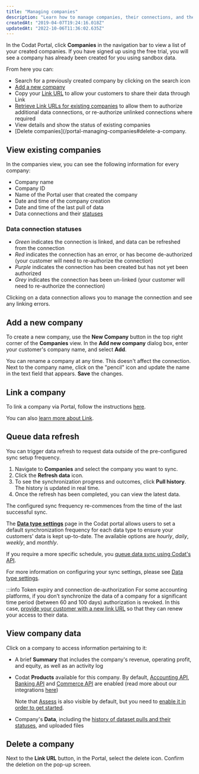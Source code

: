 ```yaml
---
title: "Managing companies"
description: "Learn how to manage companies, their connections, and their data via Portal"
createdAt: "2019-04-07T19:24:16.018Z"
updatedAt: "2022-10-06T11:36:02.635Z"
---
```


In the Codat Portal, click **Companies** in the navigation bar to view a list of your created companies. If you have signed up using the free trial, you will see a company has already been created for you using sandbox data.

From here you can:

- Search for a previously created company by clicking on the search icon
- [Add a new company](/portal-managing-companies#add-a-new-company)
- Copy your [Link URL](/authorize-hosted-link#use-the-hosted-link-url) to allow your customers to share their data through Link
- [Retrieve Link URLs for existing companies](/authorize-hosted-link#use-the-hosted-link-url) to allow them to authorize additional data connections, or re-authorize unlinked connections where required
- View details and show the status of existing companies
- [Delete companies](/portal-managing-companies#delete-a-company.

## View existing companies

In the companies view, you can see the following information for every company:

- Company name
- Company ID
- Name of the Portal user that created the company
- Date and time of the company creation
- Date and time of the last pull of data
- Data connections and their [statuses](/portal-managing-companies#data-connection-statuses)

### Data connection statuses

- _Green_ indicates the connection is linked, and data can be refreshed from the connection
- _Red_ indicates the connection has an error, or has become de-authorized (your customer will need to re-authorize the connection)
- _Purple_ indicates the connection has been created but has not yet been authorized
- _Grey_ indicates the connection has been un-linked (your customer will need to re-authorize the connection)

Clicking on a data connection allows you to manage the connection and see any linking errors.

## Add a new company

To create a new company, use the **New Company** button in the top right corner of the **Companies** view. In the **Add new company** dialog box, enter your customer's company name, and select **Add**.

You can rename a company at any time. This doesn't affect the connection. Next to the company name, click on the "pencil" icon and update the name in the text field that appears. **Save** the changes.

## Link a company

To link a company via Portal, follow the instructions [here](/allowing-your-users-to-access-link#share-link-urls-via-portal).

You can also [learn more about Link](/auth-flow).

## Queue data refresh

You can trigger data refresh to request data outside of the pre-configured sync setup frequency.

1. Navigate to **Companies** and select the company you want to sync.
2. Click the **Refresh data** icon.
3. To see the synchronization progress and outcomes, click **Pull history**. The history is updated in real time.
4. Once the refresh has been completed, you can view the latest data.

The configured sync frequency re-commences from the time of the last successful sync.

The **<a class="external" href="https://app.codat.io/settings/data-types" target="_blank">Data type settings</a>** page in the Codat portal allows users to set a default synchronization frequency for each data type to ensure your customers' data is kept up-to-date. The available options are _hourly_, _daily_, _weekly_, and _monthly_.

If you require a more specific schedule, you [queue data sync using Codat's API](/queueing-data-syncs).

For more information on configuring your sync settings, please see [Data type settings](/data-sync-settings).

:::info Token expiry and connection de-authorization
For some accounting platforms, if you don’t synchronize the data of a company for a significant time period (between 60 and 100 days) authorization is revoked. In this case, [provide your customer with a new link URL](/authorize-hosted-link#use-the-hosted-link-url) so that they can renew your access to their data.

## View company data

Click on a company to access information pertaining to it:

- A brief **Summary** that includes the company's revenue, operating profit, and equity, as well as an activity log
- Codat **Products** available for this company. By default, [Accounting API](/datamodel-accounting), [Banking API](/data-model-banking) and [Commerce API](/datamodel-commerce) are enabled (read more about our integrations [here](/core-integrations))

  Note that [Assess](/assess-overview) is also visible by default, but you need to [enable it in order to get started](/assess-how-to-get-started).

- Company's **Data**, including the [history of dataset pulls and their statuses](/data-status), and uploaded files

## Delete a company

Next to the **Link URL** button, in the Portal, select the delete icon. Confirm the deletion on the pop-up screen.
